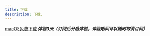 ```yaml
---
title: 下载
description: 下载.
---
```


[macOS免费下载](https://apps.apple.com/app/ai-hear/id6497877058)
***体验3天（订阅后开启体验，体验期间可以随时取消订阅）***

